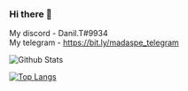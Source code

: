 ### Hi there 👋

My discord - Danil.T#9934 <br>
My telegram - https://bit.ly/madaspe_telegram

![Github Stats](https://github-readme-stats.vercel.app/api?username=madaspe&show_icons=true)

[![Top Langs](https://github-readme-stats.vercel.app/api/top-langs/?username=madaspe&layout=compact&langs_count=12)](https://github-readme-stats.vercel.app/api/top-langs/?username=madaspe&layout=compact&langs_count=12)

